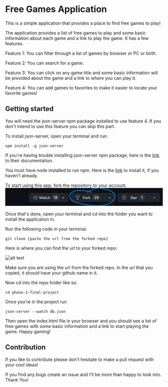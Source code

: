 # Free Games Application

This is a simple application that provides a place to find free games to play!

The application provides a list of free games to play and some basic information about each game and a link to play the game. It has a few features. 

Feature 1: You can filter through a list of games by browser or PC or both.

Feature 2: You can search for a game. 

Feature 3: You can click on any game title and some basic information will be provided about the game and a link to where you can play it. 

Feature 4: You can add games to favorites to make it easier to locate your favorite games!

## Getting started 
You will need the json-server npm package installed to use feature 4. If you don't intend to use this feature you can skip this part. 

To install json-server, open your terminal and run: 
```
npm install -g json-server
```
If you're having trouble installing json-server npm package, here is the [link](https://www.npmjs.com/package/json-server) to their documentation. 

You must have node installed to run npm. Here is the [link](https://nodejs.org/en/download) to install it, if you haven't already. 

To start using this app, fork the repository to your account. 
![alt text](./images/fork.png)

Once that's done, open your terminal and cd into the 
folder you want to install the application in. 

Run the following code in your terminal: 
```
git clone [paste the url from the forked repo]
```
Here is where you can find the url to your forked repo:

![alt text](./images/clone%20url.gif)

Make sure you are using the url from the forked repo. In the url that you copied, it should have your github name in it. 

Now cd into the repo folder like so: 
 ```
 cd phase-1-final-project
 ```

 Once you're in the project run 
 ```
 json-server --watch db.json
 ```
Then open the index.html file in your browser and you should see a list of free games with some basic information and a link to start playing the game. Happy gaming!

## Contribution

If you like to contribute please don't hesitate to make a pull request with your cool ideas!

If you find any bugs create an issue and I'll be more than happy to look into. Thank You!